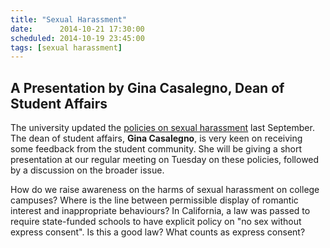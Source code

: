 ```yaml
---
title: "Sexual Harassment"
date:      2014-10-21 17:30:00
scheduled: 2014-10-19 23:45:00
tags: [sexual harassment]
---
```

## A Presentation by Gina Casalegno, Dean of Student Affairs
The university updated the [policies on sexual harassment](http://www.cmu.edu/policies/documents/SA_SH.htm) last September. The dean of student affairs, **Gina Casalegno**, is very keen on receiving some feedback from the student community. She will be giving a short presentation at our regular meeting on Tuesday on these policies, followed by a discussion on the broader issue.

How do we raise awareness on the harms of sexual harassment on college campuses? Where is the line between permissible display of romantic interest and inappropriate behaviours? In California, a law was passed to require state-funded schools to have explicit policy on "no sex without express consent". Is this a good law? What counts as express consent?
